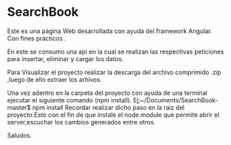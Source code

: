 # SearchBook

Este es una página Web desarrollada con ayuda del framework Angular. Con fines prácticos .

En este se consumo una api en la cual se realizan las respectivas peticiones para insertar, eliminar  y cargar los datos.
 
Para Visualizar el proyecto realizar la descarga del archivo comprimido .zip ,luego de ello extraer los arhivos.

Una vez adentro en la carpeta del proyecto con ayuda de una terminal ejecutar el siguiente comando (npm install). Ej;~/Documents/SearchBook-master$ npm install
Recordar realizar dicho paso en la raíz del proyecto.Esto con el fin de que instale el node.module que permite abrir el server,escuchar los cambios generados entre otros.


Saludos.
